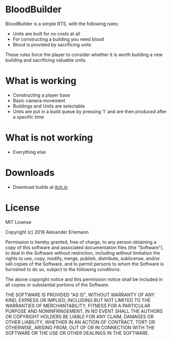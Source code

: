 # BloodBuilder
BloodBuilder is a simple RTS, with the following rules:
  - Units are built for no costs at all
  - For constructing a building you need blood
  - Blood is provided by sacrificing units
 
These rules force the player to consider whether it is worth building a new building and sacrificing valuable units.

# What is working

  - Constructing a player base
  - Basic camera movement
  - Buildings and Units are selectable
  - Units are put in a build queue by pressing 'I' and are then produced after a specific time

# What is not working
  - Everything else
  
# Downloads
  - Download builds at [itch.io](https://thedarkweasel.itch.io/bloodbuilder)

  
# License

MIT License

Copyright (c) 2019 Alexander Erlemann

Permission is hereby granted, free of charge, to any person obtaining a copy
of this software and associated documentation files (the "Software"), to deal
in the Software without restriction, including without limitation the rights
to use, copy, modify, merge, publish, distribute, sublicense, and/or sell
copies of the Software, and to permit persons to whom the Software is
furnished to do so, subject to the following conditions:

The above copyright notice and this permission notice shall be included in all
copies or substantial portions of the Software.

THE SOFTWARE IS PROVIDED "AS IS", WITHOUT WARRANTY OF ANY KIND, EXPRESS OR
IMPLIED, INCLUDING BUT NOT LIMITED TO THE WARRANTIES OF MERCHANTABILITY,
FITNESS FOR A PARTICULAR PURPOSE AND NONINFRINGEMENT. IN NO EVENT SHALL THE
AUTHORS OR COPYRIGHT HOLDERS BE LIABLE FOR ANY CLAIM, DAMAGES OR OTHER
LIABILITY, WHETHER IN AN ACTION OF CONTRACT, TORT OR OTHERWISE, ARISING FROM,
OUT OF OR IN CONNECTION WITH THE SOFTWARE OR THE USE OR OTHER DEALINGS IN THE
SOFTWARE.